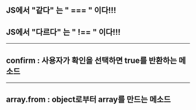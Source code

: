 ## JS에서 "같다" 는 " === " 이다!!!
## JS에서 "다르다" 는 " !== " 이다!!!
---
## confirm : 사용자가 확인을 선택하면 true를 반환하는 메소드
---
## array.from : object로부터 array를 만드는 메소드